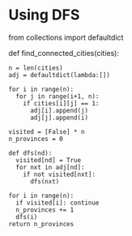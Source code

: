 # Using DFS

from collections import defaultdict

def find_connected_cities(cities):
  
    n = len(cities)
    adj = defaultdict(lambda:[])
    
    for i in range(n):
      for j in range(i+1, n):
        if cities[i][j] == 1:
          adj[i].append(j)
          adj[j].append(i)
          
    visited = [False] * n 
    n_provinces = 0
    
    def dfs(nd):
      visited[nd] = True 
      for nxt in adj[nd]:
        if not visited[nxt]:
          dfs(nxt)
          
    for i in range(n):
      if visited[i]: continue
      n_provinces += 1
      dfs(i)
    return n_provinces


      
